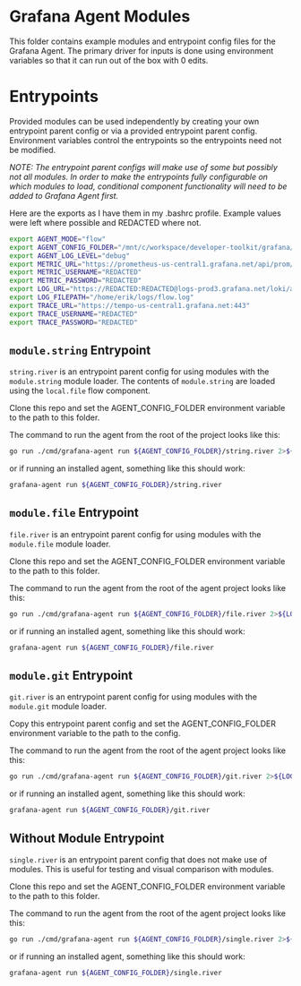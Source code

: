 # Grafana Agent Modules

This folder contains example modules and entrypoint config files for the
Grafana Agent. The primary driver for inputs is done using environment
variables so that it can run out of the box with 0 edits.

# Entrypoints

Provided modules can be used independently by creating your own entrypoint
parent config or via a provided entrypoint parent config. Environment variables
control the entrypoints so the entrypoints need not be modified.

*NOTE: The entrypoint parent configs will make use of some but possibly not all
modules. In order to make the entrypoints fully configurable on which modules
to load, conditional component functionality will need to be added to Grafana
Agent first.*

Here are the exports as I have them in my .bashrc profile. Example values were
left where possible and REDACTED where not.

```bash
export AGENT_MODE="flow"
export AGENT_CONFIG_FOLDER="/mnt/c/workspace/developer-toolkit/grafana/agent/config"
export AGENT_LOG_LEVEL="debug"
export METRIC_URL="https://prometheus-us-central1.grafana.net/api/prom/push"
export METRIC_USERNAME="REDACTED"
export METRIC_PASSWORD="REDACTED"
export LOG_URL="https://REDACTED:REDACTED@logs-prod3.grafana.net/loki/api/v1/push"
export LOG_FILEPATH="/home/erik/logs/flow.log"
export TRACE_URL="https://tempo-us-central1.grafana.net:443"
export TRACE_USERNAME="REDACTED"
export TRACE_PASSWORD="REDACTED"
```

## `module.string` Entrypoint

`string.river` is an entrypoint parent config for using modules with the `module.string` module loader.
The contents of `module.string` are loaded using the `local.file` flow component.

Clone this repo and set the AGENT_CONFIG_FOLDER environment variable to the path to this folder.

The command to run the agent from the root of the project looks like this:

```bash
go run ./cmd/grafana-agent run ${AGENT_CONFIG_FOLDER}/string.river 2>${LOG_FILEPATH}
```

or if running an installed agent, something like this should work:

```bash
grafana-agent run ${AGENT_CONFIG_FOLDER}/string.river
```

## `module.file` Entrypoint

`file.river` is an entrypoint parent config for using modules with the `module.file` module loader.

Clone this repo and set the AGENT_CONFIG_FOLDER environment variable to the path to this folder.

The command to run the agent from the root of the agent project looks like this:

```bash
go run ./cmd/grafana-agent run ${AGENT_CONFIG_FOLDER}/file.river 2>${LOG_FILEPATH}
```

or if running an installed agent, something like this should work:

```bash
grafana-agent run ${AGENT_CONFIG_FOLDER}/file.river
```

## `module.git` Entrypoint

`git.river` is an entrypoint parent config for using modules with the `module.git` module loader.

Copy this entrypoint parent config and set the AGENT_CONFIG_FOLDER environment variable to the path to the config.

The command to run the agent from the root of the agent project looks like this:

```bash
go run ./cmd/grafana-agent run ${AGENT_CONFIG_FOLDER}/git.river 2>${LOG_FILEPATH}
```

or if running an installed agent, something like this should work:

```bash
grafana-agent run ${AGENT_CONFIG_FOLDER}/git.river
```

## Without Module Entrypoint

`single.river` is an entrypoint parent config that does not make use of modules.
This is useful for testing and visual comparison with modules.

Clone this repo and set the AGENT_CONFIG_FOLDER environment variable to the path to this folder.

The command to run the agent from the root of the agent project looks like this:

```bash
go run ./cmd/grafana-agent run ${AGENT_CONFIG_FOLDER}/single.river 2>${LOG_FILEPATH}
```

or if running an installed agent, something like this should work:

```bash
grafana-agent run ${AGENT_CONFIG_FOLDER}/single.river
```
